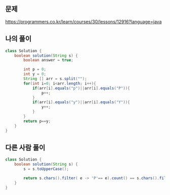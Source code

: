 ## 문제
https://programmers.co.kr/learn/courses/30/lessons/12916?language=java

## 나의 풀이
```java
class Solution {
    boolean solution(String s) {
        boolean answer = true;

        int p = 0;
        int y = 0;
        String [] arr = s.split("");
        for(int i=0; i<arr.length; i++){
            if(arr[i].equals("p")||arr[i].equals("P")){
                p++;
            }
            if(arr[i].equals("y")||arr[i].equals("Y")){
                y++;
            }
        }
        return p==y;
    }
}
```

## 다른 사람 풀이
```java
class Solution {
    boolean solution(String s) {
        s = s.toUpperCase();

        return s.chars().filter( e -> 'P'== e).count() == s.chars().filter( e -> 'Y'== e).count();
    }
}
```